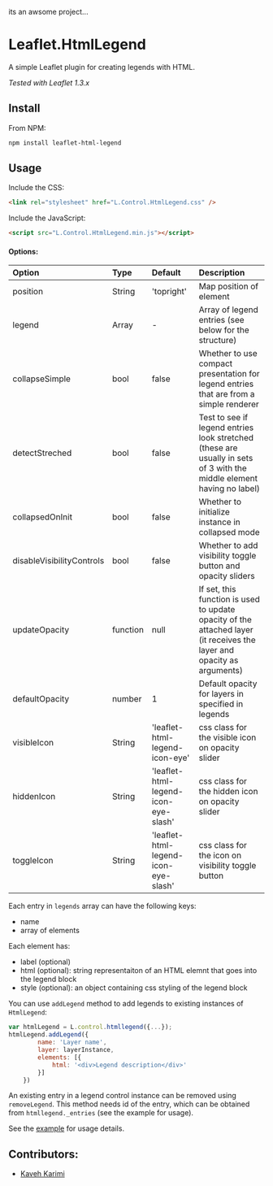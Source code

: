 its an awsome project...
# Leaflet.HtmlLegend

A simple Leaflet plugin for creating legends with HTML.

*Tested with Leaflet 1.3.x*

## Install

From NPM:

```bash
npm install leaflet-html-legend
```


## Usage

Include the CSS:

```html
<link rel="stylesheet" href="L.Control.HtmlLegend.css" />
```


Include the JavaScript:

```html
<script src="L.Control.HtmlLegend.min.js"></script>
```


#### Options:
| Option | Type | Default | Description |
| :---   | :--- | :---    | :---        |
| position | String | 'topright' | Map position of element |
| legend | Array | - | Array of legend entries (see below for the structure) |
| collapseSimple | bool | false | Whether to use compact presentation for legend entries that are from a simple renderer |
| detectStreched | bool | false | Test to see if legend entries look stretched (these are usually in sets of 3 with the middle element having no label) |
| collapsedOnInit | bool | false | Whether to initialize instance in collapsed mode |
| disableVisibilityControls | bool | false | Whether to add visibility toggle button and opacity sliders |
| updateOpacity | function | null | If set, this function is used to update opacity of the attached layer (it receives the layer and opacity as arguments) |
| defaultOpacity | number | 1 | Default opacity for layers in specified in legends |
| visibleIcon | String | 'leaflet-html-legend-icon-eye' | css class for the visible icon on opacity slider |
| hiddenIcon | String | 'leaflet-html-legend-icon-eye-slash' | css class for the hidden icon on opacity slider |
| toggleIcon | String | 'leaflet-html-legend-icon-eye-slash' | css class for the icon on visibility toggle button |

Each entry in `legends` array can have the following keys:
* name
* array of elements


Each element has:
* label (optional)
* html (optional): string representaiton of an HTML elemnt that goes into the legend block
* style (optional): an object containing css styling of the legend block

You can use `addLegend` method to add legends to existing instances of `HtmlLegend`:
```javascript
var htmlLegend = L.control.htmllegend({...});
htmlLegend.addLegend({
        name: 'Layer name',
        layer: layerInstance,
        elements: [{
            html: '<div>Legend description</div>'
        }]
    })
```

An existing entry in a legend control instance can be removed using `removeLegend`. This method needs id of the entry, which can be obtained from `htmllegend._entries` (see the example for usage).


See the [example](//consbio.github.io/Leaflet.HtmlLegend) for usage details.

## Contributors:
* [Kaveh Karimi](https://github.com/ka7eh)
